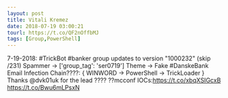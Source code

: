```yaml
---
layout: post
title: Vitali Kremez
date: 2018-07-19 03:00:21
tourl: https://t.co/QF2nOffbMJ
tags: [Group,PowerShell]
---
```

7-19-2018: #TrickBot #banker group updates to version "1000232" (skip /231)
Spammer -&gt; ['group_tag': 'ser0719']
Theme -&gt; Fake #DanskeBank Email
Infection Chain????:
{ WINWORD -&gt; PowerShell -&gt; TrickLoader }
Thanks @dvk01uk for the lead ????
??mcconf IOCs:https://t.co/xbqXSIGcxB https://t.co/Bwu6mLPsxN
